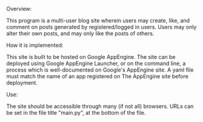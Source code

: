 Overview:

This program is a multi-user blog site wherein users may create, like, and
comment on posts generated by registered/logged in users. Users may only alter
their own posts, and may only like the posts of others.

How it is implemented:

This site is built to be hosted on Google AppEngine. The site can be deployed
using Google AppEngine Launcher, or on the command line, a process which is
well-documented on Google's AppEngine site. A yaml file must match the name of
an app registered on The AppEngine site before deployment.

Use:

The site should be accessible through many (if not all) browsers. URLs can be
set in the file title "main.py", at the bottom of the file. 
